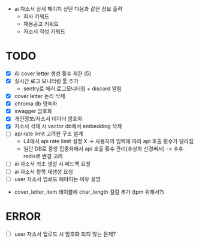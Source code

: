 - ai 자소서 상세 페이지 상단 다음과 같은 정보 출력
  - 회사 키워드 
  - 채용공고 키워드 
  - 자소서 작성 키워드

# TODO
- [x] AI cover letter 생성 횟수 제한 (5)
- [x] 실시간 로그 모니터링 툴 추가
  - sentry로 에러 로그모니터링 + discord 알림 
- [x] cover letter 논리 삭제
- [x] chroma db 영속화
- [x] swagger 암호화
- [x] 개인정보/자소서 데이터 암호화
- [x] 자소서 삭제 시 vector db에서 embedding 삭제
- [ ] api rate limit 고려한 구조 설계
  - L4에서 api rate limit 설정 X -> 사용자의 입력에 따라 api 호출 횟수가 달라짐
  - 일단 DB로 중앙 집중화해서 api 호출 횟수 관리(추상화 신경써서) -> 추후 redis로 변경 고려
- [ ] ai 자소서 최초 생성 시 피드백 요청
- [ ] ai 자소서 항목 재생성 요청
- [ ] user 자소서 업로드 해야하는 이유 설명
- cover_letter_item 테이블에 char_length 컬럼 추가 (tpm 위해서?)
  

# ERROR
- [ ] user 자소서 업로드 시 암호화 되지 않는 문제?



